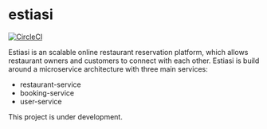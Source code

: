 # estiasi

[![CircleCI](https://circleci.com/gh/alexvlis/estiasi.svg?style=svg)](https://circleci.com/gh/alexvlis/estiasi)

Estiasi is an scalable online restaurant reservation platform, which allows restaurant owners and customers to connect with each other. Estiasi is build around a microservice architecture with three main services:
* restaurant-service
* booking-service
* user-service

This project is under development.
